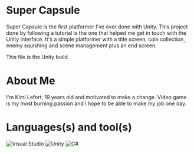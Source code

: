 # Super Capsule

Super Capsule is the first platformer I've ever done with Unity.
This project done by following a tutorial is the one that helped me get in touch with the Unity interface.
It's a simple platformer with a title screen, coin collection, enemy squishing and scene management plus an end screen.

This file is the Unity build.

# About Me

I'm Kimi Lefort, 19 years old and motivated to make a change. Video game is my most burning passion and I hope to be able to make my job one day.

# Languages(s) and tool(s)

![Visual Studio](https://img.shields.io/badge/Visual%20Studio-5C2D91.svg?style=for-the-badge&logo=visual-studio&logoColor=white)
![Unity](https://img.shields.io/badge/unity-%23000000.svg?style=for-the-badge&logo=unity&logoColor=white)
![C#](https://img.shields.io/badge/c%23-%23239120.svg?style=for-the-badge&logo=csharp&logoColor=white)

